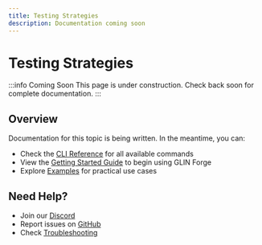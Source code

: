 ```yaml
---
title: Testing Strategies
description: Documentation coming soon
---
```


# Testing Strategies

:::info Coming Soon
This page is under construction. Check back soon for complete documentation.
:::

## Overview

Documentation for this topic is being written. In the meantime, you can:

- Check the [CLI Reference](/cli-reference/overview) for all available commands
- View the [Getting Started Guide](/getting-started/installation) to begin using GLIN Forge
- Explore [Examples](/examples/erc20-token) for practical use cases

## Need Help?

- Join our [Discord](https://discord.gg/glin-ai)
- Report issues on [GitHub](https://github.com/glin-ai/glin-forge/issues)
- Check [Troubleshooting](/troubleshooting/common-errors)
